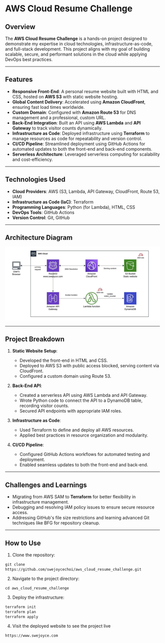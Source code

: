 # AWS Cloud Resume Challenge

## Overview

The **AWS Cloud Resume Challenge** is a hands-on project designed to demonstrate my expertise in cloud technologies, infrastructure-as-code, and full-stack development. This project aligns with my goal of building scalable, secure, and performant solutions in the cloud while applying DevOps best practices.

---

## Features

- **Responsive Front-End**: A personal resume website built with HTML and CSS, hosted on **AWS S3** with static website hosting.
- **Global Content Delivery**: Accelerated using **Amazon CloudFront**, ensuring fast load times worldwide.
- **Custom Domain**: Configured with **Amazon Route 53** for DNS management and a professional, custom URL.
- **Back-End Integration**: Built an API using **AWS Lambda** and **API Gateway** to track visitor counts dynamically.
- **Infrastructure as Code**: Deployed infrastructure using **Terraform** to manage resources as code for repeatability and version control.
- **CI/CD Pipeline**: Streamlined deployment using GitHub Actions for automated updates to both the front-end and back-end components.
- **Serverless Architecture**: Leveraged serverless computing for scalability and cost-efficiency.

---

## Technologies Used

- **Cloud Providers**: AWS (S3, Lambda, API Gateway, CloudFront, Route 53, IAM)
- **Infrastructure as Code (IaC)**: Terraform
- **Programming Languages**: Python (for Lambda), HTML, CSS
- **DevOps Tools**: GitHub Actions
- **Version Control**: Git, GitHub

---

## Architecture Diagram

![Architecture Diagram](images/awsDiagram.jpeg)

---

## Project Breakdown

1. **Static Website Setup**:
   - Developed the front-end in HTML and CSS.
   - Deployed to AWS S3 with public access blocked, serving content via CloudFront.
   - Configured a custom domain using Route 53.

2. **Back-End API**:
   - Created a serverless API using AWS Lambda and API Gateway.
   - Wrote Python code to connect the API to a DynamoDB table, recording visitor counts.
   - Secured API endpoints with appropriate IAM roles.

3. **Infrastructure as Code**:
   - Used Terraform to define and deploy all AWS resources.
   - Applied best practices in resource organization and modularity.

4. **CI/CD Pipeline**:
   - Configured GitHub Actions workflows for automated testing and deployment.
   - Enabled seamless updates to both the front-end and back-end.

---

## Challenges and Learnings

- Migrating from AWS SAM to **Terraform** for better flexibility in infrastructure management.
- Debugging and resolving IAM policy issues to ensure secure resource access.
- Addressing GitHub's file size restrictions and learning advanced Git techniques like BFG for repository cleanup.

---

## How to Use

1. Clone the repository:
```
git clone https://github.com/swejoycechoi/aws_cloud_resume_challenge.git
```

2. Navigate to the project directory:
```
cd aws_cloud_resume_challenge
```

3. Deploy the infrastructure:
```
terraform init
terraform plan
terraform apply
```

4. Visit the deployed website to see the project live
```
https://www.swejoyce.com
```